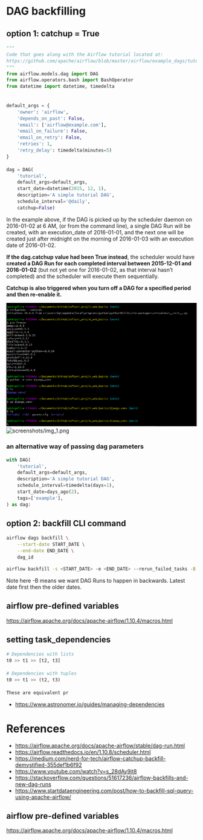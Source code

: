 
# DAG backfilling 

## option 1: **catchup = True**

```python
"""
Code that goes along with the Airflow tutorial located at:
https://github.com/apache/airflow/blob/master/airflow/example_dags/tutorial.py
"""
from airflow.models.dag import DAG
from airflow.operators.bash import BashOperator
from datetime import datetime, timedelta


default_args = {
    'owner': 'airflow',
    'depends_on_past': False,
    'email': ['airflow@example.com'],
    'email_on_failure': False,
    'email_on_retry': False,
    'retries': 1,
    'retry_delay': timedelta(minutes=5)
}

dag = DAG(
    'tutorial',
    default_args=default_args,
    start_date=datetime(2015, 12, 1),
    description='A simple tutorial DAG',
    schedule_interval='@daily',
    catchup=False)
```

In the example above, if the DAG is picked up by the scheduler daemon on 2016-01-02 at 6 AM, (or from the command line),
a single DAG Run will be created, with an execution_date of 2016-01-01, 
and the next one will be created just after midnight on the morning of 2016-01-03 with an execution date of 2016-01-02.

**If the dag.catchup value had been True instead**, the scheduler would have **created a DAG Run for each completed 
interval between 2015-12-01 and 2016-01-02** (but not yet one for 2016-01-02, as that interval hasn’t completed)
and the scheduler will execute them sequentially.

**Catchup is also triggered when you turn off a DAG for a specified period and then re-enable it.**

![screenshots/img.png](img.png)
![screenshots/img_1.png](img_1.png)

### an alternative way of passing dag parameters

```python
with DAG(
    'tutorial',
    default_args=default_args,
    description='A simple tutorial DAG',
    schedule_interval=timedelta(days=1),
    start_date=days_ago(2),
    tags=['example'],
) as dag:
```


## option 2: **backfill CLI command**

```bash
airflow dags backfill \
    --start-date START_DATE \
    --end-date END_DATE \
    dag_id
```


```bash
airflow backfill -s <START_DATE> -e <END_DATE> --rerun_failed_tasks -B <DAG_NAME>
```
Note here -B means we want DAG Runs to happen in backwards. Latest date first then the older dates.

## airflow pre-defined variables 
https://airflow.apache.org/docs/apache-airflow/1.10.4/macros.html


## setting task_dependencies
```python
# Dependencies with lists
t0 >> t1 >> [t2, t3]

# Dependencies with tuples
t0 >> t1 >> (t2, t3)

These are equivalent pr 

```
* https://www.astronomer.io/guides/managing-dependencies

# References
* https://airflow.apache.org/docs/apache-airflow/stable/dag-run.html
* https://airflow.readthedocs.io/en/1.10.8/scheduler.html
* https://medium.com/nerd-for-tech/airflow-catchup-backfill-demystified-355def1b6f92
* https://www.youtube.com/watch?v=s_28dAy9it8
* https://stackoverflow.com/questions/51617236/airflow-backfills-and-new-dag-runs
* https://www.startdataengineering.com/post/how-to-backfill-sql-query-using-apache-airflow/

## airflow pre-defined variables 
https://airflow.apache.org/docs/apache-airflow/1.10.4/macros.html

